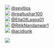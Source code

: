 
 ![](http://pbs.twimg.com/profile_images/1395295355814744064/Gjy0OmTr_normal.jpg) [@seyitios](https://twitter.com/seyitios)<br>![](http://pbs.twimg.com/profile_images/1373167801892958210/6H7DY0lT_normal.jpg) [@realtushar100](https://twitter.com/realtushar100)<br>![](http://pbs.twimg.com/profile_images/1394080649233973257/ZYrvoBCt_normal.jpg) [@EllaOfLagos01](https://twitter.com/EllaOfLagos01)<br>![](http://abs.twimg.com/sticky/default_profile_images/default_profile_normal.png) [@RitikNandanwar1](https://twitter.com/RitikNandanwar1)<br>![](http://pbs.twimg.com/profile_images/852648751659442176/b645rZmL_normal.jpg) [@acidjunk](https://twitter.com/acidjunk)<br> 

![](https://visitor-badge.laobi.icu/badge?page_id=ponder)
